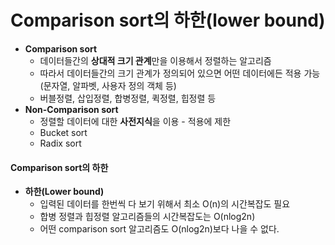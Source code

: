# Comparison sort의 하한(lower bound)

- **Comparison sort**
  - 데이터들간의 **상대적 크기 관계**만을 이용해서 정렬하는 알고리즘
  - 따라서 데이터들간의 크기 관계가 정의되어 있으면 어떤 데이터에든 적용 가능(문자열, 알파벳, 사용자 정의 객체 등)
  - 버블정렬, 삽입정렬, 합병정렬, 퀵정렬, 힙정렬 등
- **Non-Comparison sort**
  - 정렬할 데이터에 대한 **사전지식**을 이용 - 적용에 제한
  - Bucket sort
  - Radix sort



#### Comparison sort의 하한

- **하한(Lower bound)**
  - 입력된 데이터를 한번씩 다 보기 위해서 최소 O(n)의 시간복잡도 필요
  - 합병 정렬과 힙정렬 알고리즘들의 시간복잡도는 O(nlog2n)
  - 어떤 comparison sort 알고리즘도 O(nlog2n)보다 나을 수 없다.

